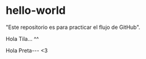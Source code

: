 # hello-world
"Este repositorio es para practicar el flujo de GitHub".

Hola Tila... ^^


Hola Preta--- <3

